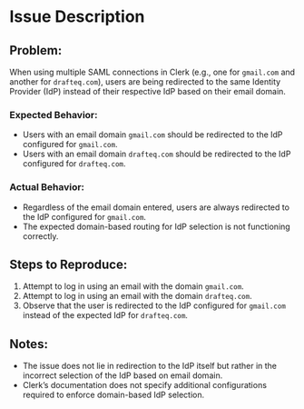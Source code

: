 # Issue Description

## Problem:

When using multiple SAML connections in Clerk (e.g., one for `gmail.com` and another for `drafteq.com`), users are being redirected to the same Identity Provider (IdP) instead of their respective IdP based on their email domain.

### Expected Behavior:

- Users with an email domain `gmail.com` should be redirected to the IdP configured for `gmail.com`.
- Users with an email domain `drafteq.com` should be redirected to the IdP configured for `drafteq.com`.

### Actual Behavior:

- Regardless of the email domain entered, users are always redirected to the IdP configured for `gmail.com`.
- The expected domain-based routing for IdP selection is not functioning correctly.

## Steps to Reproduce:

1. Attempt to log in using an email with the domain `gmail.com`.
2. Attempt to log in using an email with the domain `drafteq.com`.
3. Observe that the user is redirected to the IdP configured for `gmail.com` instead of the expected IdP for `drafteq.com`.

## Notes:

- The issue does not lie in redirection to the IdP itself but rather in the incorrect selection of the IdP based on email domain.
- Clerk’s documentation does not specify additional configurations required to enforce domain-based IdP selection.
